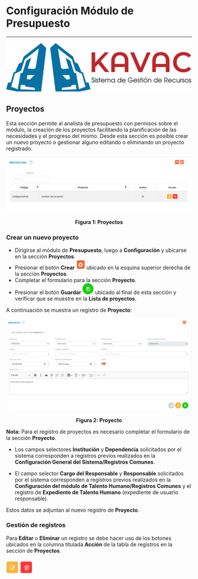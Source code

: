 # Configuración Módulo de Presupuesto 
************************************

![Screenshot](../img/logokavac.png#imagen)

## Proyectos

Esta sección permite al analista de presupuesto con permisos sobre el módulo, la creación de los proyectos facilitando la planificación de las necesidades y el progreso del mismo. Desde esta sección es posible crear un nuevo proyecto o gestionar alguno editando o eliminando un proyecto registrado.

![Screenshot](../img/img01.png#imagen)<div style="text-align: center;font-weight: bold">Figura 1: Proyectos</div>


### Crear un nuevo proyecto

-	Dirigirse al módulo de **Presupuesto**, luego a **Configuración** y ubicarse en la sección **Proyectos**.
-	Presionar el botón **Crear** ![Screenshot](../img/create.png#imagen) ubicado en la esquina superior derecha de la sección **Proyectos**. 
-	Completar el formulario para la sección **Proyecto**. 
-	Presionar el botón **Guardar** ![Screenshot](../img/save.png#imagen) ubicado al final de esta sección y verificar que se muestre en la **Lista de proyectos**. 

A continuación se muestra un registro de **Proyecto**:

![Screenshot](../img/img02.png#imagen)<div style="text-align: center;font-weight: bold">Figura 2: Proyecto</div>


**Nota:** Para el registro de proyectos es necesario completar el formulario de la sección **Proyecto**. 

-   Los campos selectores **Institución** y **Dependencia** solicitados por el sistema corresponden a registros previos realizados en la **Configuración General del Sistema/Registros Comunes**.
   
-   El campo selector **Cargo del Responsable** y **Responsable** solicitados por el sistema corresponden a registros previos realizados en la **Configuración del módulo de Talento Humano/Registros Comunes** y el registro de **Expediente de Talento Humano** (expediente de usuario responsable).

Estos datos se adjuntan al nuevo registro de **Proyecto**.

### Gestión de registros

Para **Editar** o **Eliminar** un registro se debe hacer uso de los botones ubicados en la columna titulada **Acción** de la tabla de registros en la sección de **Proyectos**.

![Screenshot](../img/manage_1.png#imagen)
